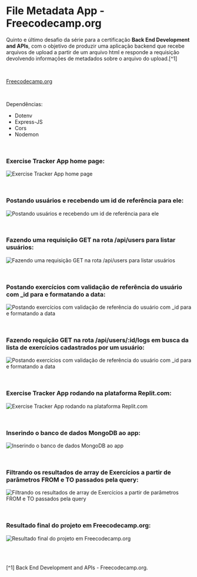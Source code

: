 # File Metadata App - Freecodecamp.org


Quinto e último desafio da série para a certificação **Back End Development and APIs**, com o objetivo de produzir uma aplicação backend que recebe arquivos de upload a partir de um arquivo html e responde a requisição devolvendo informações de metadados sobre o arquivo do upload.[^1]

<br />

[Freecodecamp.org](https://www.freecodecamp.org/learn/back-end-development-and-apis/)



<br />


Dependências:

- Dotenv
- Express-JS
- Cors
- Nodemon




<br />

### Exercise Tracker App home page:          
![Exercise Tracker App home page](/public/images/)



<br />

### Postando usuários e recebendo um id de referência para ele:          
![Postando usuários e recebendo um id de referência para ele](/public/images/)



<br />

### Fazendo uma requisição GET na rota /api/users para listar usuários:          
![Fazendo uma requisição GET na rota /api/users para listar usuários](/public/images/)



<br />

### Postando exercícios com validação de referência do usuário com _id para e formatando a data:          
![Postando exercícios com validação de referência do usuário com _id para e formatando a data](/public/images/)



<br />

### Fazendo requição GET na rota /api/users/:id/logs em busca da lista de exercícios cadastrados por um usuário:           
![Postando exercícios com validação de referência do usuário com _id para e formatando a data](/public/images/)




<br />


### Exercise Tracker App rodando na plataforma Replit.com:          
![Exercise Tracker App rodando na plataforma Replit.com](/public/images/)





<br />

### Inserindo o banco de dados MongoDB ao app:            
![Inserindo o banco de dados MongoDB ao app](/public/images/)



<br />

### Filtrando os resultados de array de Exercícios a partir de parâmetros FROM e TO passados pela query:            
![Filtrando os resultados de array de Exercícios a partir de parâmetros FROM e TO passados pela query](/public/images/)




<br />

### Resultado final do projeto em Freecodecamp.org:               
![Resultado final do projeto em Freecodecamp.org](/public/images/)



<br />





<br />

[^1] Back End Development and APIs - Freecodecamp.org.






